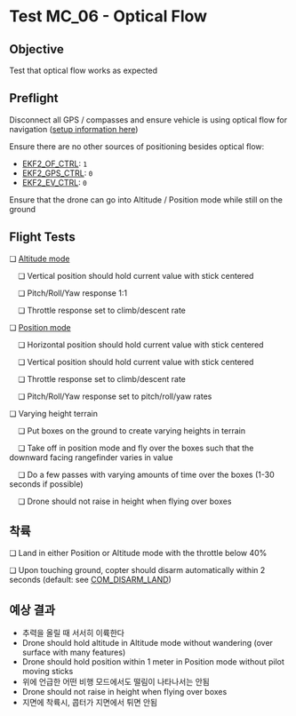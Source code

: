 # Test MC_06 - Optical Flow

## Objective

Test that optical flow works as expected

## Preflight

Disconnect all GPS / compasses and ensure vehicle is using optical flow for navigation ([setup information here](../sensor/optical_flow.md))

Ensure there are no other sources of positioning besides optical flow:

- [EKF2_OF_CTRL](../advanced_config/parameter_reference.md#EKF2_OF_CTRL): `1`
- [EKF2_GPS_CTRL](../advanced_config/parameter_reference.md#EKF2_GPS_CTRL): `0`
- [EKF2_EV_CTRL](../advanced_config/parameter_reference.md#EKF2_EV_CTRL): `0`

Ensure that the drone can go into Altitude / Position mode while still on the ground

## Flight Tests

❏ [Altitude mode](../flight_modes_mc/altitude.md)

&nbsp;&nbsp;&nbsp;&nbsp;❏ Vertical position should hold current value with stick centered

&nbsp;&nbsp;&nbsp;&nbsp;❏ Pitch/Roll/Yaw response 1:1

&nbsp;&nbsp;&nbsp;&nbsp;❏ Throttle response set to climb/descent rate

❏ [Position mode](../flight_modes_mc/position.md)

&nbsp;&nbsp;&nbsp;&nbsp;❏ Horizontal position should hold current value with stick centered

&nbsp;&nbsp;&nbsp;&nbsp;❏ Vertical position should hold current value with stick centered

&nbsp;&nbsp;&nbsp;&nbsp;❏ Throttle response set to climb/descent rate

&nbsp;&nbsp;&nbsp;&nbsp;❏ Pitch/Roll/Yaw response set to pitch/roll/yaw rates

❏ Varying height terrain

&nbsp;&nbsp;&nbsp;&nbsp;❏ Put boxes on the ground to create varying heights in terrain

&nbsp;&nbsp;&nbsp;&nbsp;❏ Take off in position mode and fly over the boxes such that the downward facing rangefinder varies in value

&nbsp;&nbsp;&nbsp;&nbsp;❏ Do a few passes with varying amounts of time over the boxes (1-30 seconds if possible)

&nbsp;&nbsp;&nbsp;&nbsp;❏ Drone should not raise in height when flying over boxes

## 착륙

❏ Land in either Position or Altitude mode with the throttle below 40%

❏ Upon touching ground, copter should disarm automatically within 2 seconds (default: see [COM_DISARM_LAND](../advanced_config/parameter_reference.md#COM_DISARM_LAND))

## 예상 결과

- 추력을 올릴 때 서서히 이륙한다
- Drone should hold altitude in Altitude mode without wandering (over surface with many features)
- Drone should hold position within 1 meter in Position mode without pilot moving sticks
- 위에 언급한 어떤 비행 모드에서도 떨림이 나타나서는 안됨
- Drone should not raise in height when flying over boxes
- 지면에 착륙시, 콥터가 지면에서 튀면 안됨
